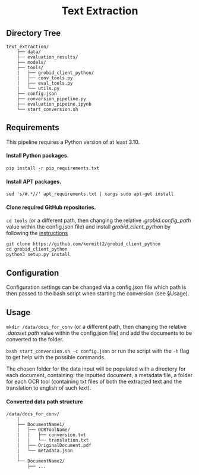 <h1 align="center">Text Extraction</h1>

## Directory Tree

    text_extraction/
        ├── data/
        ├── evaluation_results/
        ├── models/
        ├── tools/
        |   ├── grobid_client_python/
        |   ├── conv_tools.py
        |   ├── eval_tools.py
        |   └── utils.py
        ├── config.json
        ├── conversion_pipeline.py
        ├── evaluation_pipeine.ipynb
        └── start_conversion.sh

## Requirements
This pipeline requires a Python version of at least 3.10.

#### Install Python packages.
```pip install -r pip_requirements.txt```
#### Install APT packages.
```sed 's/#.*//' apt_requirements.txt | xargs sudo apt-get install```
#### Clone required GitHub repositories.
`cd tools` (or a different path, then changing the relative _.grobid.config_path_ value within the config.json file) and install _grobid_client_python_ by following the [instructions](https://github.com/kermitt2/grobid_client_python)
```
git clone https://github.com/kermitt2/grobid_client_python
cd grobid_client_python
python3 setup.py install
```
## Configuration
Configuration settings can be changed via a config.json file which path is then passed to the bash script when starting the conversion (see §Usage).

## Usage
`mkdir /data/docs_for_conv` (or a different path, then changing the relative _.dataset.path_ value within the config.json file) and add the documents to be converted to the folder. 

```bash start_conversion.sh -c config.json``` or run the script with the `-h` flag to get help with the possible commands.

The chosen folder for the data input will be populated with a directory for each document, containing: the inputted document, a metadata file, a folder for each OCR tool (containing txt files of both the extracted text and the translation to english of such text). 

#### Converted data path structure

    /data/docs_for_conv/
        |
        ├── DocumentName1/
        |   ├── OCRToolName/
        |   |   ├── conversion.txt
        |   |   └── translation.txt
        |   ├── OriginalDocument.pdf
        |   └── metadata.json
        |
        └── DocumentName2/
            ├── ...
